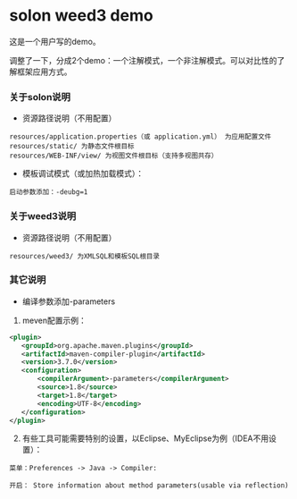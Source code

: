 # solon weed3 demo

这是一个用户写的demo。

调整了一下，分成2个demo：一个注解模式，一个非注解模式。可以对比性的了解框架应用方式。



### 关于solon说明

* 资源路径说明（不用配置）

```
resources/application.properties（或 application.yml） 为应用配置文件
resources/static/ 为静态文件根目标
resources/WEB-INF/view/ 为视图文件根目标（支持多视图共存）
```

* 模板调试模式（或加热加载模式）：

```
启动参数添加：-deubg=1
```



### 关于weed3说明

* 资源路径说明（不用配置）

```
resources/weed3/ 为XMLSQL和模板SQL根目录
```



### 其它说明

* 编译参数添加-parameters
1. meven配置示例：

 ```xml
<plugin>
	<groupId>org.apache.maven.plugins</groupId>
	<artifactId>maven-compiler-plugin</artifactId>
	<version>3.7.0</version>
	<configuration>
		<compilerArgument>-parameters</compilerArgument>
		<source>1.8</source>
		<target>1.8</target>
		<encoding>UTF-8</encoding>
	</configuration>
</plugin>
 ```

2. 有些工具可能需要特别的设置，以Eclipse、MyEclipse为例（IDEA不用设置）：
```
菜单：Preferences -> Java -> Compiler:

开启： Store information about method parameters(usable via reflection)
```

